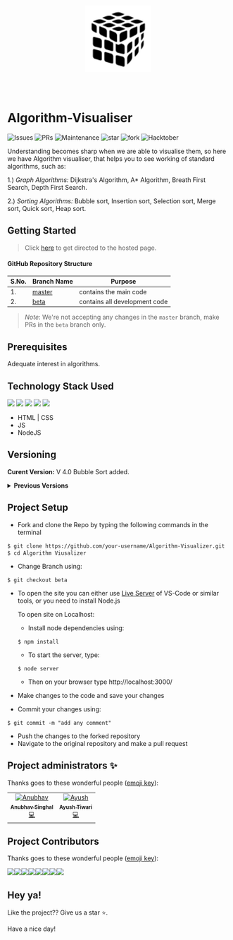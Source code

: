 <div align="center"> <img align="center" alt="algorithm-visualizer" src="Logo1.png" height='150' width='150'></div>

<br /><br />

# Algorithm-Visualiser
![Issues](https://img.shields.io/github/issues/servermonk/Algorithm-Visualizer)
![PRs](https://img.shields.io/github/issues-pr/servermonk/Algorithm-Visualizer)
![Maintenance](https://img.shields.io/maintenance/yes/2020)
![star](https://img.shields.io/github/stars/servermonk/Algorithm-Visualizer?style=social)
![fork](https://img.shields.io/github/forks/servermonk/Algorithm-Visualizer?style=social)
![Hacktober](https://img.shields.io/github/hacktoberfest/2020/servermonk/Algorithm-Visualizer?suggestion_label=help-wanted)

Understanding becomes sharp when we are able to visualise them, so here we have Algorithm visualiser, that helps you to see working of standard algorithms, such as:

1.) *Graph Algorithms:* Dijkstra's Algorithm, A\* Algorithm, Breath First Search, Depth First Search.

2.) *Sorting Algorithms:* Bubble sort, Insertion sort, Selection sort, Merge sort, Quick sort, Heap sort.

## Getting Started

> Click [here](https://servermonk.github.io/Algorithm-Visualizer/) to get directed to the hosted page.

#### GitHub Repository Structure

| S.No. | Branch Name                                                              | Purpose                       |
| ----- | ------------------------------------------------------------------------ | ----------------------------- |
| 1.    | [master](https://github.com/servermonk/Algorithm-Visualizer/tree/master) | contains the main code        |
| 2.    | [beta](https://github.com/servermonk/Algorithm-Visualizer/tree/beta)     | contains all development code |

> *Note*: We're not accepting any changes in the `master` branch, make PRs in the `beta` branch only.

## Prerequisites

Adequate interest in algorithms.

## Technology Stack Used
<img src="https://img.shields.io/badge/html5%20-%23E34F26.svg?&style=for-the-badge&logo=html5&logoColor=white"/> <img src="https://img.shields.io/badge/css3%20-%231572B6.svg?&style=for-the-badge&logo=css3&logoColor=white"/> <img src="https://img.shields.io/badge/javascript%20-%23323330.svg?&style=for-the-badge&logo=javascript&logoColor=%23F7DF1E"/> <img src="https://img.shields.io/badge/node.js%20-%2343853D.svg?&style=for-the-badge&logo=node.js&logoColor=white"/> <img src="https://img.shields.io/badge/github%20-%23121011.svg?&style=for-the-badge&logo=github&logoColor=white"/>

- HTML | CSS
- JS
- NodeJS

## Versioning

**Curent Version:** V 4.0 Bubble Sort added.

<details> <summary> <strong> Previous Versions </strong> </summary>
    
**V 3.0:** `A*` Algorithm (Weighted and Unweighted Graph).

**V 2.0:** Dijkstra's Algorithm (Weighted and Unweighted Graph).

**V 1.0:** Dijkstra's Algorithm (Weighted Graph).
</details>

## Project Setup
- Fork and clone the Repo by typing the following commands in the terminal 
```
$ git clone https://github.com/your-username/Algorithm-Visualizer.git
$ cd Algorithm Viusalizer
```
- Change Branch using:
```
$ git checkout beta
```
- To open the site you can either use [Live Server](https://marketplace.visualstudio.com/items?itemName=ritwickdey.LiveServer) of VS-Code or similar tools, or you need to install Node.js 
    
    To open site on Localhost:
    - Install node dependencies using:
    ```
    $ npm install
    ```

    - To start the server, type:
    ```
    $ node server
    ```
   
    - Then on your browser type http://localhost:3000/

- Make changes to the code and save your changes
- Commit your changes using:
```
$ git commit -m "add any comment"
```
- Push the changes to the forked repository
- Navigate to the original repository and make a pull request


## Project administrators ✨

Thanks goes to these wonderful people ([emoji key](https://allcontributors.org/docs/en/emoji-key)):


<!-- ALL-CONTRIBUTORS-LIST:START - Do not remove or modify this section -->
<!-- prettier-ignore-start -->
<!-- markdownlint-disable -->
<table>
  <tbody><tr>
    <td align="center"><a href="https://github.com/anubhavitis"><img alt="Anubhav" src="https://avatars1.githubusercontent.com/u/26124625?s=400&u=c411643ffe3db941107eca578ada396c5f8dfa3a&v=4" width="100px;"><br><sub><b>Anubhav Singhal</b></sub></a><br><a href="https://github.com/servermonk/Algorithm-Visualizer/commits?author=anubhavitis" title="Code">💻</a></td>
    <td align="center"><a href="https://github.com/servermonk"><img alt="Ayush" src="https://avatars0.githubusercontent.com/u/47775419?s=400&u=8093851c8db10edad1d6a00435989daab20c2bbe&v=4" width="100px;"><br><sub><b>Ayush Tiwari</b></sub></a><br><a href="https://github.com/servermonk/Algorithm-Visualizer/commits?author=servermonk" title="Code">💻</a></td>
  </tr>
</tbody></table>

## Project Contributors

Thanks goes to these wonderful people ([emoji key](https://allcontributors.org/docs/en/emoji-key)):


[![](https://sourcerer.io/fame/servermonk/servermonk/Algorithm-Visualizer/images/0)](https://sourcerer.io/fame/servermonk/servermonk/Algorithm-Visualizer/links/0)[![](https://sourcerer.io/fame/servermonk/servermonk/Algorithm-Visualizer/images/1)](https://sourcerer.io/fame/servermonk/servermonk/Algorithm-Visualizer/links/1)[![](https://sourcerer.io/fame/servermonk/servermonk/Algorithm-Visualizer/images/2)](https://sourcerer.io/fame/servermonk/servermonk/Algorithm-Visualizer/links/2)[![](https://sourcerer.io/fame/servermonk/servermonk/Algorithm-Visualizer/images/3)](https://sourcerer.io/fame/servermonk/servermonk/Algorithm-Visualizer/links/3)[![](https://sourcerer.io/fame/servermonk/servermonk/Algorithm-Visualizer/images/4)](https://sourcerer.io/fame/servermonk/servermonk/Algorithm-Visualizer/links/4)[![](https://sourcerer.io/fame/servermonk/servermonk/Algorithm-Visualizer/images/5)](https://sourcerer.io/fame/servermonk/servermonk/Algorithm-Visualizer/links/5)[![](https://sourcerer.io/fame/servermonk/servermonk/Algorithm-Visualizer/images/6)](https://sourcerer.io/fame/servermonk/servermonk/Algorithm-Visualizer/links/6)[![](https://sourcerer.io/fame/servermonk/servermonk/Algorithm-Visualizer/images/7)](https://sourcerer.io/fame/servermonk/servermonk/Algorithm-Visualizer/links/7)

## **Hey ya!**

Like the project?? Give us a star ⭐.

Have a nice day!
